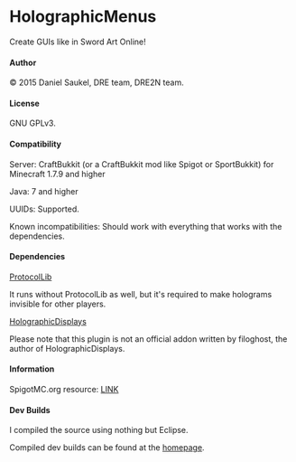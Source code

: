 # HolographicMenus
Create GUIs like in Sword Art Online!

#### Author
© 2015 Daniel Saukel, DRE team, DRE2N team.

#### License
GNU GPLv3.

#### Compatibility
Server: CraftBukkit (or a CraftBukkit mod like Spigot or SportBukkit) for Minecraft 1.7.9 and higher

Java: 7 and higher

UUIDs: Supported.

Known incompatibilities: Should work with everything that works with the dependencies.

#### Dependencies
[ProtocolLib](http://dev.bukkit.org/bukkit-plugins/protocollib/)

It runs without ProtocolLib as well, but it's required to make holograms invisible for other players.

[HolographicDisplays](http://dev.bukkit.org/bukkit-plugins/holographic-displays/)

Please note that this plugin is not an official addon written by filoghost, the author of HolographicDisplays.

#### Information
SpigotMC.org resource: [LINK](https://www.spigotmc.org/resources/holographicmenus.9389/)

#### Dev Builds
I compiled the source using nothing but Eclipse.

Compiled dev builds can be found at the [homepage](http://dre2n.github.io/dev.html).
